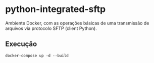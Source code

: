 # python-integrated-sftp

Ambiente Docker, com as operações básicas de uma transmissão de arquivos via protocolo SFTP (client Python).

## Execução 

```shell_script
docker-compose up -d --build
```
